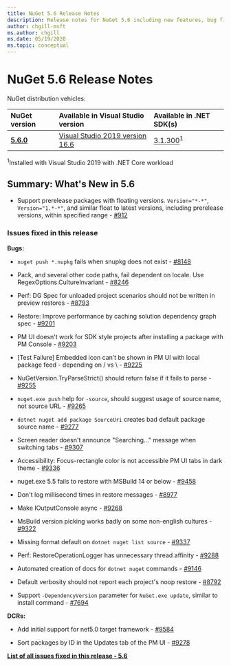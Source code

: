 ```yaml
---
title: NuGet 5.6 Release Notes
description: Release notes for NuGet 5.6 including new features, bug fixes, and DCRs.
author: chgill-msft
ms.author: chgill
ms.date: 05/19/2020
ms.topic: conceptual
---
```


# NuGet 5.6 Release Notes

NuGet distribution vehicles:

| NuGet version | Available in Visual Studio version| Available in .NET SDK(s)|
|:---|:---|:---|
| [**5.6.0**](https://nuget.org/downloads) | [Visual Studio 2019 version 16.6](https://visualstudio.microsoft.com/downloads/) | [3.1.300](https://dotnet.microsoft.com/download/dotnet-core/3.1)<sup>1</sup> |

<sup>1</sup>Installed with Visual Studio 2019 with .NET Core workload

## Summary: What's New in 5.6

* Support prerelease packages with floating versions. `Version="*-*"`, `Version="1.*-*"`, and similar float to latest versions, including prerelease versions, within specified range  - [#912](https://github.com/NuGet/Home/issues/912)

### Issues fixed in this release

**Bugs:**

* `nuget push *.nupkg` fails when snupkg does not exist - [#8148](https://github.com/NuGet/Home/issues/8148)

* Pack, and several other code paths, fail dependent on locale. Use RegexOptions.CultureInvariant - [#8246](https://github.com/NuGet/Home/issues/8246)

* Perf: DG Spec for unloaded project scenarios should not be written in preview restores - [#8793](https://github.com/NuGet/Home/issues/8793)

* Restore: Improve performance by caching solution dependency graph spec - [#9201](https://github.com/NuGet/Home/issues/9201)

* PM UI doesn't work for SDK style projects after installing a package with PM Console - [#9203](https://github.com/NuGet/Home/issues/9203)

* [Test Failure] Embedded icon can’t be shown in PM UI with local package feed - depending on / vs \ - [#9225](https://github.com/NuGet/Home/issues/9225)

* NuGetVersion.TryParseStrict() should return false if it fails to parse - [#9255](https://github.com/NuGet/Home/issues/9255)

* `nuget.exe push` help for `-source`, should suggest usage of source name, not source URL - [#9265](https://github.com/NuGet/Home/issues/9265)

* `dotnet nuget add package SourceUri`  creates bad default package source name - [#9277](https://github.com/NuGet/Home/issues/9277)

* Screen reader doesn't announce "Searching..." message when switching tabs - [#9307](https://github.com/NuGet/Home/issues/9307)

* Accessibility: Focus-rectangle color is not accessible PM UI tabs in dark theme - [#9336](https://github.com/NuGet/Home/issues/9336)

* nuget.exe 5.5 fails to restore with MSBuild 14 or below - [#9458](https://github.com/NuGet/Home/issues/9458)

* Don't log millisecond times in restore messages - [#8977](https://github.com/NuGet/Home/issues/8977)

* Make IOutputConsole async - [#9268](https://github.com/NuGet/Home/issues/9268)

* MsBuild version picking works badly on some non-english cultures - [#9322](https://github.com/NuGet/Home/issues/9322)

* Missing format default on `dotnet nuget list source` - [#9337](https://github.com/NuGet/Home/issues/9337)

* Perf: RestoreOperationLogger has unnecessary thread affinity - [#9288](https://github.com/NuGet/Home/issues/9288)

* Automated creation of docs for `dotnet nuget` commands - [#9146](https://github.com/NuGet/Home/issues/9146)

* Default verbosity should not report each project's noop restore - [#8792](https://github.com/NuGet/Home/issues/8792)

* Support `-DependencyVersion` parameter for `NuGet.exe update`, similar to install command - [#7694](https://github.com/NuGet/Home/issues/7694)


**DCRs:**

* Add initial support for net5.0 target framework - [#9584](https://github.com/NuGet/Home/issues/9584)

* Sort packages by ID in the Updates tab of the PM UI - [#9278](https://github.com/NuGet/Home/issues/9278)


**[List of all issues fixed in this release - 5.6](https://app.zenhub.com/workspaces/nuget-client-team-55aec9a240305cf007585881/reports/release?release=5e3b2080c4b30708e48bf9f3)**
